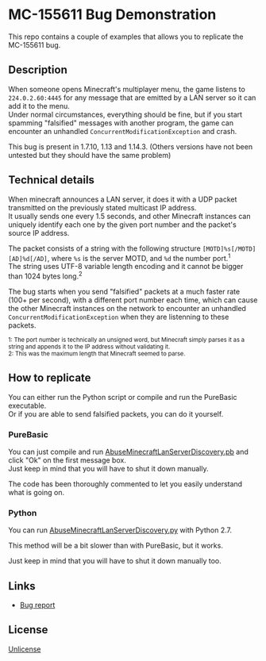 # MC-155611 Bug Demonstration

This repo contains a couple of examples that allows you to replicate the MC-155611 bug.

## Description

When someone opens Minecraft's multiplayer menu, the game listens to ```224.0.2.60:4445``` for any message that are emitted by a LAN server so it can add it to the menu.<br>
Under normal circumstances, everything should be fine, but if you start spamming "falsified" messages with another program, the game can encounter an unhandled ```ConcurrentModificationException``` and crash.

This bug is present in 1.7.10, 1.13 and 1.14.3. (Others versions have not been untested but they should have the same problem)

## Technical details

When minecraft announces a LAN server, it does it with a UDP packet transmitted on the previously stated multicast IP address.<br>
It usually sends one every 1.5 seconds, and other Minecraft instances can uniquely identify each one by the given port number and the packet's source IP address.

The packet consists of a string with the following structure `[MOTD]%s[/MOTD][AD]%d[/AD]`, where `%s` is the server MOTD, and `%d` the number port.<sup>1</sup><br>
The string uses UTF-8 variable length encoding and it cannot be bigger than 1024 bytes long.<sup>2</sup>

The bug starts when you send "falsified" packets at a much faster rate (100+ per second), with a different port number each time, which can cause the other Minecraft instances on the network to encounter an unhandled ```ConcurrentModificationException``` when they are listenning to these packets.

<sub>
1: The port number is technically an unsigned word, but Minecraft simply parses it as a string and appends it to the IP address without validating it.<br>
2: This was the maximum length that Minecraft seemed to parse.
</sub>

## How to replicate

You can either run the Python script or compile and run the PureBasic executable.<br>
Or if you are able to send falsified packets, you can do it yourself.

### PureBasic

You can just compile and run [AbuseMinecraftLanServerDiscovery.pb](PureBasic/AbuseMinecraftLanServerDiscovery.pb) and click "Ok" on the first message box.<br>
Just keep in mind that you will have to shut it down manually.

The code has been thoroughly commented to let you easily understand what is going on.

### Python

You can run [AbuseMinecraftLanServerDiscovery.py](Python/AbuseMinecraftLanServerDiscovery.py) with Python 2.7.

This method will be a bit slower than with PureBasic, but it works.

Just keep in mind that you will have to shut it down manually too.

## Links

* [Bug report](https://bugs.mojang.com/browse/MC-155611)

## License

[Unlicense](LICENSE)
